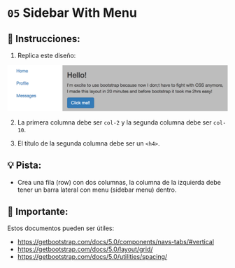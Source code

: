 # `05` Sidebar With Menu

## 📝 Instrucciones:

1. Replica este diseño:

![Example Image](../../.learn/assets/1509911882903_9a14b4fa806a07fbbff1abb2143b7799.png?raw=true)

2. La primera columna debe ser `col-2` y la segunda columna debe ser `col-10`.

3. El título de la segunda columna debe ser un `<h4>`.

## 💡 Pista:

+ Crea una fila (row) con dos columnas, la columna de la izquierda debe tener un barra lateral con menu (sidebar menu) dentro.


 
## 🔎 Importante:

Estos documentos pueden ser útiles:

- https://getbootstrap.com/docs/5.0/components/navs-tabs/#vertical
- https://getbootstrap.com/docs/5.0/layout/grid/
- https://getbootstrap.com/docs/5.0/utilities/spacing/
